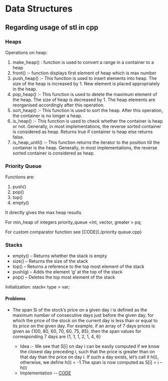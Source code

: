 # Data Structures

## Regarding usage of stl in cpp

### Heaps

Operations on heap:
1. make_heap() : function is used to convert a range in a container to a heap
2. front() :- function displays first element of heap which is max number
3. push_heap() :- This function is used to insert elements into heap. The size of the heap is increased by 1. New element is placed appropriately in the heap.
4. pop_heap() :- This function is used to delete the maximum element of the heap. The size of heap is decreased by 1. The heap elements are reorganised accordingly after this operation.
5. sort_heap() :- This function is used to sort the heap. After this operation, the container is no longer a heap.
6. is_heap() :- This function is used to check whether the container is heap or not. Generally, in most implementations, the reverse sorted container is considered as heap. Returns true if container is heap else returns false.
7. is_heap_until() :- This function returns the iterator to the position till the container is the heap. Generally, in most implementations, the reverse sorted container is considered as heap.


### Priority Queue

Functions are:
1. push()
2. pop()
3. top()
4. empty()

It directly gives the max heap results

For min_heap of integers
	priority_queue <int, vector<int>, greater<int> > pq;

For custom comparator function see
[CODE](./priority queue.cpp)


### Stacks

* empty() – Returns whether the stack is empty
* size() – Returns the size of the stack
* top() – Returns a reference to the top most element of the stack
* push(g) – Adds the element ‘g’ at the top of the stack
* pop() – Deletes the top most element of the stack

Initialization: stack< type > var;

#### Problems

* The span Si of the stock’s price on a given day i is defined as the maximum number of consecutive days just before the given day, for which the price of the stock on the current day is less than or equal to its price on the given day.
For example, if an array of 7 days prices is given as {100, 80, 60, 70, 60, 75, 85}, then the span values for corresponding 7 days are {1, 1, 1, 2, 1, 4, 6}
	
	* Idea :- We see that S[i] on day i can be easily computed if we know the closest day preceding i, such that the price is greater than on that day than the price on day i. If such a day exists, let’s call it h(i), otherwise, we define h(i) = -1.The span is now computed as S[i] = i – h(i)
	* Implementation -- [CODE](./stockspan.cpp)

















